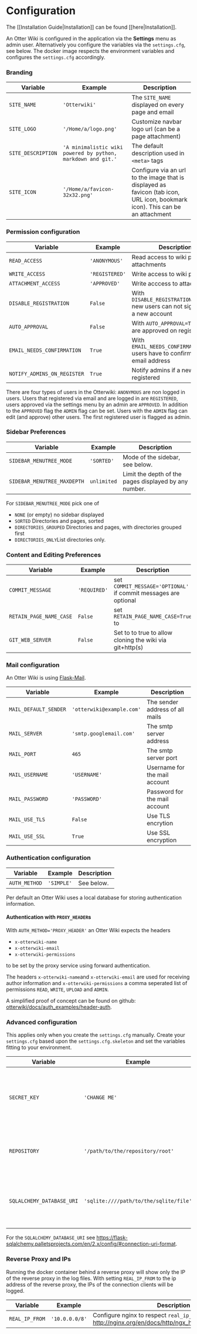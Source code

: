 # Configuration

The [[Installation Guide|Installation]] can be found [[here|Installation]].

An Otter Wiki is configured in the application via the <i class="fas fa-cogs"></i>
 **Settings** menu
as admin user. Alternatively you configure the variables via the
`settings.cfg`, see below. The docker image respects the environment variables and
configures the `settings.cfg` accordingly.

### Branding

| Variable         |  Example        | Description                                  |
|------------------|-----------------|----------------------------------------------|
| `SITE_NAME`      | `'Otterwiki'`   | The `SITE_NAME` displayed on every page and email |
| `SITE_LOGO`      | `'/Home/a/logo.png'` | Customize navbar logo url (can be a page attachment) |
| `SITE_DESCRIPTION` | `'A minimalistic wiki powered by python, markdown and git.'` | The default description used in `<meta>` tags |
| `SITE_ICON`      | `'/Home/a/favicon-32x32.png'` | Configure via an url to the image that is displayed as favicon (tab icon, URL icon, bookmark icon). This can be an attachment |



### Permission configuration

| Variable         |  Example        | Description                                  |
|------------------|-----------------|----------------------------------------------|
| `READ_ACCESS`    | `'ANONYMOUS'`   | Read access to wiki pages and attachments    |
| `WRITE_ACCESS`   | `'REGISTERED'`  | Write access to wiki pages                   |
| `ATTACHMENT_ACCESS` | `'APPROVED'` | Write acccess to attachments                 |
| `DISABLE_REGISTRATION` | `False` | With `DISABLE_REGISTRATION=True` new users can not sign-up for a new account |
| `AUTO_APPROVAL`  | `False`         | With `AUTO_APPROVAL=True` users are approved on registration |
| `EMAIL_NEEDS_CONFIRMATION`  | `True`         | With `EMAIL_NEEDS_CONFIRMATION=True` users have to confirm their email address |
| `NOTIFY_ADMINS_ON_REGISTER` | `True`  | Notify admins if a new user is registered |

There are four types of users in the Otterwiki: `ANONYMOUS` are non logged in users.
Users that registered via email and are logged in are `REGISTERED`, users approved via
the settings menu by an admin are `APPROVED`. In addition to the `APPROVED` flag the `ADMIN`
flag can be set. Users with the `ADMIN` flag can edit (and approve) other users. The first registered user is flagged as admin.


### Sidebar Preferences

| Variable                | Example    | Description    |
| ----------------------- | ---------- | -------------- |
| `SIDEBAR_MENUTREE_MODE` | `'SORTED'` | Mode of the sidebar, see below. |
| `SIDEBAR_MENUTREE_MAXDEPTH` | `unlimited` | Limit the depth of the pages displayed by any number. |

For `SIDEBAR_MENUTREE_MODE` pick one of

- `NONE` (or empty) no sidebar displayed
- `SORTED` Directories and pages, sorted
- `DIRECTORIES_GROUPED` Directories and pages, with directories grouped first
- `DIRECTORIES_ONLY`List directories only.

### Content and Editing Preferences

| Variable                | Example    | Description    |
| ----------------------- | ---------- | -------------- |
| `COMMIT_MESSAGE` | `'REQUIRED'` | set `COMMIT_MESSAGE='OPTIONAL'` if commit messages are optional |
| `RETAIN_PAGE_NAME_CASE` | `False` | set `RETAIN_PAGE_NAME_CASE=True` to
| `GIT_WEB_SERVER` | `False` | Set to to true to allow cloning the wiki via git+http(s) |

### Mail configuration

An Otter Wiki is using [Flask-Mail](https://pythonhosted.org/Flask-Mail/).

| Variable         |  Example        | Description                                  |
|------------------|-----------------|----------------------------------------------|
| `MAIL_DEFAULT_SENDER` | `'otterwiki@example.com'` | The sender address of all mails |
| `MAIL_SERVER`    | `'smtp.googlemail.com'` | The smtp server address              |
| `MAIL_PORT`      | `465`           | The smtp server port                         |
| `MAIL_USERNAME`  | `'USERNAME'`    | Username for the mail account                |
| `MAIL_PASSWORD`  | `'PASSWORD'`    | Password for the mail account                |
| `MAIL_USE_TLS`   | `False`         | Use TLS encrytion                            |
| `MAIL_USE_SSL`   | `True`          | Use SSL encryption                           |

### Authentication configuration

| Variable         |  Example        | Description                                  |
|------------------|-----------------|----------------------------------------------|
| `AUTH_METHOD` | `'SIMPLE'` | See below. |

Per default an Otter Wiki uses a local database for storing authentication information.

#### Authentication with `PROXY_HEADER`s

With `AUTH_METHOD='PROXY_HEADER'` an Otter Wiki expects the headers

- `x-otterwiki-name`
- `x-otterwiki-email`
- `x-otterwiki-permissions`

to be set by the proxy service using forward authentication.

The headers `x-otterwiki-name`and `x-otterwiki-email` are used for receiving author information and `x-otterwiki-permissions` a comma seperated list of permissions `READ`, `WRITE`, `UPLOAD` and `ADMIN`.

A simplified proof of concept can be found on github: [otterwiki/docs/auth_examples/header-auth](https://github.com/redimp/otterwiki/tree/main/docs/auth_examples/header-auth).

### Advanced configuration

This applies only when you create the `settings.cfg` manually. Create your
`settings.cfg` based upon the `settings.cfg.skeleton` and set the
variables fitting to your environment.

| Variable         |  Example        | Description                                  |
|------------------|-----------------|----------------------------------------------|
| `SECRET_KEY`     | `'CHANGE ME'`   | Choose a random string that is used to encrypt user session data |
| `REPOSITORY`     | `'/path/to/the/repository/root'` | The absolute path to the repository storing the wiki pages |
| `SQLALCHEMY_DATABASE_URI` | `'sqlite:////path/to/the/sqlite/file'` | The absolute path to the database storing the user credentials |

For the `SQLALCHEMY_DATABASE_URI` see <https://flask-sqlalchemy.palletsprojects.com/en/2.x/config/#connection-uri-format>.

### Reverse Proxy and IPs

Running the docker container behind a reverse proxy will show only the IP of the reverse proxy in the log files. With setting `REAL_IP_FROM` to the ip address of the reverse proxy, the IPs of the connection clients will be logged.

| Variable         |  Example         | Description                                  |
|------------------|------------------|----------------------------------------------|
| `REAL_IP_FROM`   | `'10.0.0.0/8'`   | Configure nginx to respect `real_ip_header`, see <http://nginx.org/en/docs/http/ngx_http_realip_module.html> |
